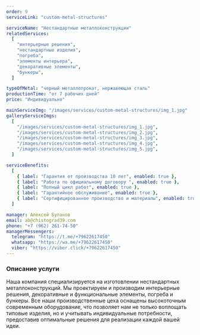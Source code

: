 ```yaml
---
order: 9
serviceLink: "custom-metal-structures"

serviceName: "Нестандартные металлоконструкции"
relatedServices:
  [
    "интерьерные решения",
    "нестандартные изделия",
    "погреба",
    "элементы интерьера",
    "декоративные элементы",
    "бункеры",
  ]

typeOfMetal: "черный металлопрокат, нержавеющая сталь"
productionTime: "от 7 рабочих дней"
price: "Индивидуально"

mainServiceImg: "/images/services/custom-metal-structures/img_1.jpg"
galleryServiceImgs:
  [
    "/images/services/custom-metal-structures/img_1.jpg",
    "/images/services/custom-metal-structures/img_2.jpg",
    "/images/services/custom-metal-structures/img_3.jpg",
    "/images/services/custom-metal-structures/img_4.jpg",
    "/images/services/custom-metal-structures/img_5.jpg",
  ]

serviceBenefits:
  [
    { label: "Гарантия от производства 10 лет", enabled: true },
    { label: "Работа по официальному договору ", enabled: true },
    { label: "Полный цикл работ", enabled: true },
    { label: "Гарантийное обслуживание", enabled: true },
    { label: "Сертифицированное производство и материалы", enabled: true },
  ]

manager: Алексей Буланов
email: ab@chistograd39.com
phone: "+7 (962) 261-74-50"
managerMessengers:
  telegram: "https://t.me/+79622617450"
  whatsapp: "https://wa.me/+79622617450"
  viber: "https://viber.click/+79622617450"
---
```


<h3>Описание услуги</h3>

Наша компания специализируется на изготовлении нестандартных металлоконструкций. Мы проектируем и производим интерьерные решения, декоративные и функциональные элементы, погреба и бункеры. Все наши производственные цеха оснащены высокоточным современным оборудование, что позволяет нам не только воплощать типовые изделия, но и учитывать индивидуальные потребности, предоставив оптимальные решения для реализации каждой вашей идеи.

